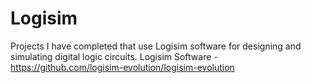# Logisim
Projects I have completed that use Logisim software for designing and simulating digital logic circuits.
Logisim Software - https://github.com/logisim-evolution/logisim-evolution
